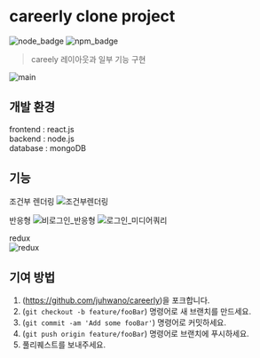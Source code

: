 # careerly clone project 
![node_badge](https://img.shields.io/badge/node-v16.0.0-brightgreen)
![npm_badge](https://img.shields.io/badge/npm-v7.10.0-blue)

>careely 레이아웃과 일부 기능 구현

![main](https://user-images.githubusercontent.com/77667889/135949073-a88b7601-cfb2-4b32-9f8e-0c28b253b1ae.png)


## 개발 환경
frontend : react.js<br/>
backend : node.js<br/>
database : mongoDB

## 기능
조건부 렌더링
![조건부렌더링](https://user-images.githubusercontent.com/77667889/135959120-dc6500e8-21b1-483c-aaaa-fefac1c2ee2d.gif)



반응형
![비로그인_반응형](https://user-images.githubusercontent.com/77667889/135958724-4c04526f-9052-438a-a671-3f95bf85afbe.gif)
![로그인_미디어쿼리](https://user-images.githubusercontent.com/77667889/135948823-1172b8de-6c5b-4c6d-afc5-ec1908cd7343.gif)


redux<br/>
![redux](https://user-images.githubusercontent.com/77667889/135959440-9bd73dac-eca8-479c-b4cd-ee80a0ec013e.gif)



## 기여 방법

1. (<https://github.com/juhwano/careerly>)을 포크합니다.
2. (`git checkout -b feature/fooBar`) 명령어로 새 브랜치를 만드세요.
3. (`git commit -am 'Add some fooBar'`) 명령어로 커밋하세요.
4. (`git push origin feature/fooBar`) 명령어로 브랜치에 푸시하세요. 
5. 풀리퀘스트를 보내주세요.




